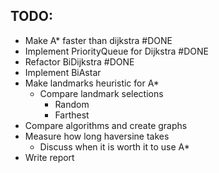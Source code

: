 ## TODO:

- Make A* faster than dijkstra #DONE
- Implement PriorityQueue for Dijkstra #DONE
- Refactor BiDijkstra #DONE
- Implement BiAstar 
- Make landmarks heuristic for A* 
    - Compare landmark selections
        - Random
        - Farthest
- Compare algorithms and create graphs
- Measure how long haversine takes
    - Discuss when it is worth it to use A*
- Write report
